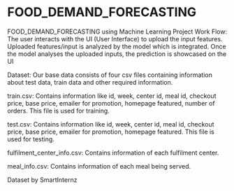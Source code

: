 # FOOD_DEMAND_FORECASTING
FOOD_DEMAND_FORECASTING using Machine Learning
Project Work Flow:
The user interacts with the UI (User Interface) to upload the input features.
Uploaded features/input is analyzed by the model which is integrated.
Once the model analyses the uploaded inputs, the prediction is showcased on the UI

Dataset:
Our base data consists of four csv files containing information about test data, train data and other required information.

train.csv: Contains information like id, week, center id, meal id, checkout price, base price, emailer for promotion, homepage featured, number of orders. This file is used for training.


test.csv: Contains information like id, week, center id, meal id, checkout price, base price, emailer for promotion, homepage featured. This file is used for testing.


fulfilment_center_info.csv: Contains information of each fulfilment center.


meal_info.csv: Contains information of each meal being served.

Dataset by SmartInternz
